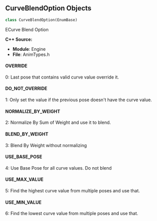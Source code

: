 ## CurveBlendOption Objects

```python
class CurveBlendOption(EnumBase)
```

ECurve Blend Option

**C++ Source:**

- **Module**: Engine
- **File**: AnimTypes.h

<a id="unreal.CurveBlendOption.OVERRIDE"></a>

#### OVERRIDE

0: Last pose that contains valid curve value override it.

<a id="unreal.CurveBlendOption.DO_NOT_OVERRIDE"></a>

#### DO_NOT_OVERRIDE

1: Only set the value if the previous pose doesn't have the curve value.

<a id="unreal.CurveBlendOption.NORMALIZE_BY_WEIGHT"></a>

#### NORMALIZE_BY_WEIGHT

2: Normalize By Sum of Weight and use it to blend.

<a id="unreal.CurveBlendOption.BLEND_BY_WEIGHT"></a>

#### BLEND_BY_WEIGHT

3: Blend By Weight without normalizing

<a id="unreal.CurveBlendOption.USE_BASE_POSE"></a>

#### USE_BASE_POSE

4: Use Base Pose for all curve values. Do not blend

<a id="unreal.CurveBlendOption.USE_MAX_VALUE"></a>

#### USE_MAX_VALUE

5: Find the highest curve value from multiple poses and use that.

<a id="unreal.CurveBlendOption.USE_MIN_VALUE"></a>

#### USE_MIN_VALUE

6: Find the lowest curve value from multiple poses and use that.

<a id="unreal.ModifyCurveApplyMode"></a>